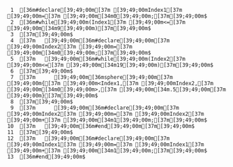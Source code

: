      1	[36m#declare[39;49;00m[37m [39;49;00mIndex1[37m [39;49;00m=[37m [39;49;00m[34m0[39;49;00m;[37m[39;49;00m$
     2	[36m#while[39;49;00m(Index1[37m [39;49;00m<=[37m [39;49;00m[34m9[39;49;00m)[37m[39;49;00m$
     3	[37m[39;49;00m$
     4	[37m   [39;49;00m[36m#declare[39;49;00m[37m [39;49;00mIndex2[37m [39;49;00m=[37m [39;49;00m[34m0[39;49;00m;[37m[39;49;00m$
     5	[37m   [39;49;00m[36m#while[39;49;00m(Index2[37m [39;49;00m<=[37m [39;49;00m[34m19[39;49;00m)[37m[39;49;00m$
     6	[37m[39;49;00m$
     7	[37m      [39;49;00m[36msphere[39;49;00m[37m [39;49;00m{[37m [39;49;00m<Index1,[37m [39;49;00mIndex2,[37m [39;49;00m[34m0[39;49;00m>,[37m [39;49;00m[34m.5[39;49;00m[37m [39;49;00m}[37m[39;49;00m$
     8	[37m[39;49;00m$
     9	[37m      [39;49;00m[36m#declare[39;49;00m[37m [39;49;00mIndex2[37m [39;49;00m=[37m [39;49;00mIndex2[37m [39;49;00m+[37m [39;49;00m[34m1[39;49;00m;[37m[39;49;00m$
    10	[37m   [39;49;00m[36m#end[39;49;00m[37m[39;49;00m$
    11	[37m[39;49;00m$
    12	[37m   [39;49;00m[36m#declare[39;49;00m[37m [39;49;00mIndex1[37m [39;49;00m=[37m [39;49;00mIndex1[37m [39;49;00m+[37m [39;49;00m[34m1[39;49;00m;[37m[39;49;00m$
    13	[36m#end[39;49;00m$
